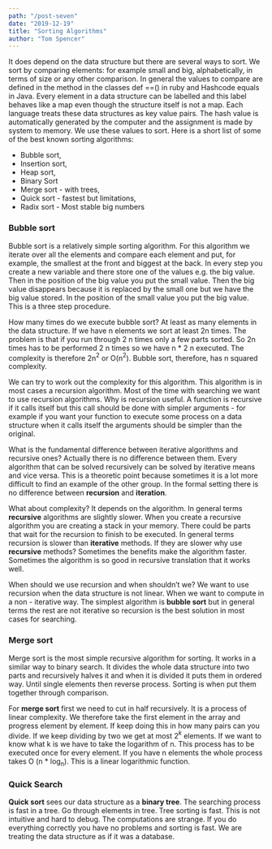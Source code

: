 ```yaml
---
path: "/post-seven"
date: "2019-12-19"
title: "Sorting Algorithms"
author: "Tom Spencer"
---
```


It does depend on the data structure but there are several ways to sort. We sort by comparing elements: for example small and big, alphabetically, in terms of size or any other comparison. In general the values to compare are defined in the method in the classes def ==() in ruby and Hashcode equals in Java. Every element in a data structure can be labelled and this label behaves like a map even though the structure itself is not a map. Each language treats these data structures as key value pairs. The hash value is automatically generated by the computer and the assignment is made by system to memory. We use these values to sort. Here is a short list of some of the best known sorting algorithms:

* Bubble sort,
* Insertion sort,
* Heap sort,
* Binary Sort
* Merge sort - with trees,
* Quick sort - fastest but limitations,
* Radix sort - Most stable big numbers

### Bubble sort

Bubble sort is a relatively simple sorting algorithm. For this algorithm we iterate over all the elements and compare each element and put, for example, the smallest at the front and biggest at the back. In every step you create a new variable and there store one of the values e.g. the big value. Then in the position of the big value you put the small value. Then the big value disappears because it is replaced by the small one but we have the big value stored. In the position of the small value you put the big value. This is a three step procedure. 

How many times do we execute bubble sort? At least as many elements in the data structure. If we have n elements we sort at least 2n times. The problem is that if you run through 2 n times only a few parts sorted. So 2n times has to be performed 2 n times so we have n * 2 n executed. The complexity is therefore 2n$^2$ or O(n$^2$). Bubble sort, therefore, has n squared complexity. 

We can try to work out the complexity for this algorithm. This algorithm is in most cases a recursion algorithm. Most of the time with searching we want to use recursion algorithms. Why is recursion useful. A function is recursive if it calls itself but this call should be done with simpler arguments - for example if you want your function to execute some process on a data structure when it calls itself the arguments should be simpler than the original.

What is the fundamental difference between iterative algorithms and recursive ones? Actually there is no difference between them. Every algorithm that can be solved recursively can be solved by iterative means and vice versa. This is a theoretic point because sometimes it is a lot more difficult to find an example of the other group. In the formal setting there is no difference between **recursion** and **iteration**.

What about complexity? It depends on the algorithm. In general terms **recursive** algorithms are slightly slower. When you create a recursive algorithm you are creating a stack in your memory. There could be parts that wait for the recursion to finish to be executed. In general terms recursion is slower than **iterative** methods. If they are slower why use **recursive** methods? Sometimes the benefits make the algorithm faster. Sometimes the algorithm is so good in recursive translation that it works well.

When should we use recursion and when shouldn’t we? We want to use recursion when the data structure is not linear. When we want to compute in a non - iterative way. The simplest algorithm is **bubble sort** but in general terms the rest are not iterative so recursion is the best solution in most cases for searching. 

### Merge sort

Merge sort is the most simple recursive algorithm for sorting. It works in a similar way to binary search. It divides the whole data structure into two parts and recursively halves it and when it is divided it puts them in ordered way. Until single elements then reverse process. Sorting is when put them together through comparison.

For **merge sort** first we need to cut in half recursively. It is a process of linear complexity. We therefore take the first element in the array and progress element by element. If keep doing this in how many pairs can you divide. If we keep dividing by two we get at most 2$^k$ elements. If we want to know what k is we have to take the logarithm of n. This process has to be executed once for every element. If you have n elements the whole process takes O (n * log<sub>n</sub>). This is a linear logarithmic function.

### Quick Search

**Quick sort** sees our data structure as a **binary tree**. The searching process is fast in a tree. Go through elements in tree. Tree sorting is fast. This is not intuitive and hard to debug. The computations are strange. If you do everything correctly you have no problems and sorting is fast. We are treating the data structure as if it was a database.
